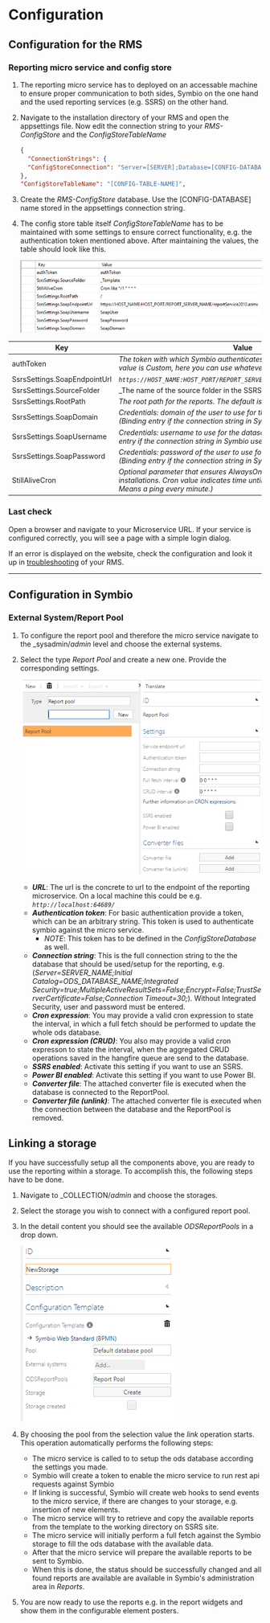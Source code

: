 # Configuration

## Configuration for the RMS

### Reporting micro service and config store

1. The reporting micro service has to deployed on an accessable machine to ensure proper communication to both sides, Symbio on the one hand and the used reporting services (e.g. SSRS) on the other hand.
2. Navigate to the installation directory of your RMS and open the appsettings file. Now edit the connection string to your _RMS-ConfigStore_ and the _ConfigStoreTableName_
    ```json
    {
      "ConnectionStrings": {
      "ConfigStoreConnection": "Server=[SERVER];Database=[CONFIG-DATABASE];Trusted_Connection=True;"
    },
    "ConfigStoreTableName": "[CONFIG-TABLE-NAME]",
    ```
3. Create the _RMS-ConfigStore_ database. Use the [CONFIG-DATABASE] name stored in the appsettings connection string.
4. The config store table itself _ConfigStoreTableName_ has to be maintained with some settings to ensure correct functionality, e.g. the authentication token mentioned above.  After maintaining the values, the table should look like this.

    ![Config store configuration](media/config-store.png)

| Key        | Value |
| ------------- |-------------
| authToken     | _The token with which Symbio authenticates itself to the Microservice (This value is Custom, here you can use whatever you like)_
| SsrsSettings.SoapEndpointUrl | *`https://HOST_NAME:HOST_PORT/REPORT_SERVER_NAME/reportService2010.asmx`*
| SsrsSettings.SourceFolder | _The name of the source folder in the SSRS. The default is _Template_
| SsrsSettings.RootPath | _The root path for the reports. The default is /_
| SsrsSettings.SoapDomain | _Credentials: domain of the user to use for the datasource connection (Binding entry if the connection string in Symbio uses Integrated Security)_
| SsrsSettings.SoapUsername | _Credentials: username to use for the datasource connection (Binding entry if the connection string in Symbio uses Integrated Security)_
| SsrsSettings.SoapPassword | _Credentials: password of the user to use for the datasource connection (Binding entry if the connection string in Symbio uses Integrated Security)_
| StillAliveCron | _Optional parameter that ensures AlwaysOn. Recommended for OnPrem installations. Cron value indicates time until the next ping. (*/1 * * * * => Means a ping every minute.)_

### Last check

Open a browser and navigate to your Microservice URL.
If your service is configured correctly, you will see a page with a simple login dialog.

If an error is displayed on the website, check the configuration and look it up in [troubleshooting](./troubleshooting.md#rms-troubleshooting) of your RMS.

---

## Configuration in Symbio

### External System/Report Pool

1. To configure the report pool and therefore the micro service navigate to the _sysadmin/_admin_ level and choose the external systems.
2. Select the type _Report Pool_ and create a new one. Provide the corresponding settings.

    ![External system configuration](media/external-system.png)

    * **_URL_**: The url is the concrete to url to the endpoint of the reporting microservice. On a local machine this could be e.g. *`http://localhost:64689/`*
    * **_Authentication token_**: For basic authentication provide a token, which can be an arbitrary string. This token is used to authenticate symbio against the micro service.
      * _NOTE_: This token has to be defined in the _ConfigStoreDatabase_ as well.
    * **_Connection string_**: This is the full connection string to the the database that should be used/setup for the reporting, e.g. (_Server=SERVER_NAME;Initial Catalog=ODS_DATABASE_NAME;Integrated Security=true;MultipleActiveResultSets=False;Encrypt=False;TrustServerCertificate=False;Connection Timeout=30;_). Without Integrated Security, user and password must be entered.
    * **_Cron expression_**: You may provide a valid cron expression to state the interval, in which a full fetch should be performed to update the whole ods database.
    * **_Cron expression (CRUD)_**: You also may provide a valid cron expresson to state the interval, when the aggregated CRUD operations saved in the hangfire queue are send to the database.
    * **_SSRS enabled_**: Activate this setting if you want to use an SSRS.
    * **_Power BI enabled_**: Activate this setting if you want to use Power BI.
    * **_Converter file_**: The attached converter file is executed when the database is connected to the ReportPool.
    * **_Converter file (unlink)_**: The attached converter file is executed when the connection between the database and the ReportPool is removed.

## Linking a storage

If you have successfully setup all the components above, you are ready to use the reporting within a storage. To accomplish this, the following steps have to be done.

1. Navigate to _COLLECTION/_admin_ and choose the storages.
2. Select the storage you wish to connect with a configured report pool.
3. In the detail content you should see the available _ODSReportPools_ in a drop down.
  
    ![External system configuration](media/link-storage-DCConfig.png)

4. By choosing the pool from the selection value the _link_ operation starts. This operation automatically performs the following steps:
    * The micro service is called to to setup the ods database according the settings you made.
    * Symbio will create a token to enable the micro service to run rest api requests against Symbio
    * If linking is successful, Symbio will create web hooks to send events to the micro service, if there are changes to your storage, e.g. insertion of new elements.
    * The micro service will try to retrieve and copy the available reports from the template to the working directory on SSRS site.
    * The micro service will initially perform a full fetch against the Symbio storage to fill the ods database with the available data.
    * After that the micro service will prepare the available reports to be sent to Symbio.
    * When this is done, the status should be successfully changed and all found reports are available are available in Symbio's administration area in _Reports_.
5. You are now ready to use the reports e.g. in the report widgets and show them in the configurable element posters.